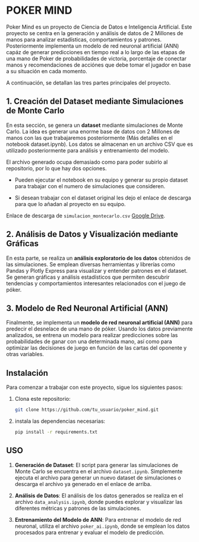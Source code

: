 # POKER MIND

Poker Mind es un proyecto de Ciencia de Datos e Inteligencia Artificial.
Este proyecto se centra en la generación y análisis de datos de 2 Millones de manos para analizar estadísticas, comportamientos y patrones. Posteriormente implementa un modelo de red neuronal artificial (ANN) capáz de generar predicciones en tiempo real a lo largo de las etapas de una mano de Poker de probabilidades de victoria, porcentaje de conectar manos y recomendaciones de acciónes que debe tomar el jugador en base a su situación en cada momento.

A continuación, se detallan las tres partes principales del proyecto.

## 1. Creación del Dataset mediante Simulaciones de Monte Carlo

En esta sección, se genera un **dataset** mediante simulaciones de Monte Carlo. La idea es generar una enorme base de datos con 2 Millones de manos con las que trabajaremos posteriormente (Más detalles en el notebook dataset.ipynb). Los datos se almacenan en un archivo CSV que es utilizado posteriormente para análisis y entrenamiento del modelo.

El archivo generado ocupa demasiado como para poder subirlo al repositorio, por lo que hay dos opciones.

- Pueden ejecutar el notebook en su equipo y generar su propio dataset para trabajar con el numero de simulaciones que consideren.

- Si desean trabajar con el dataset original les dejo el enlace de descarga para que lo añadan al proyecto en su equipo.

Enlace de descarga de `simulacion_montecarlo.csv` [Google Drive](https://drive.google.com/file/d/1w0AvoduuTIo-RGb4bNtqu1VnjzA7oNXE/view?usp=drive_link).

## 2. Análisis de Datos y Visualización mediante Gráficas

En esta parte, se realiza un **análisis exploratorio de los datos** obtenidos de las simulaciones. Se emplean diversas herramientas y librerías como Pandas y Plotly Express para visualizar y entender patrones en el dataset. Se generan gráficas y análisis estadísticos que permiten descubrir tendencias y comportamientos interesantes relacionados con el juego de póker.

## 3. Modelo de Red Neuronal Artificial (ANN)

Finalmente, se implementa un **modelo de red neuronal artificial (ANN)** para predecir el desnelace de una mano de póker. Usando los datos previamente analizados, se entrena un modelo para realizar predicciones sobre las probabilidades de ganar con una determinada mano, así como para optimizar las decisiones de juego en función de las cartas del oponente y otras variables.

## Instalación

Para comenzar a trabajar con este proyecto, sigue los siguientes pasos:

1. Clona este repositorio:

   ```bash
   git clone https://github.com/tu_usuario/poker_mind.git
   ```

2. instala las dependencias necesarias:
   ```bash
   pip install -r requirements.txt
   ```

## USO

1. **Generación de Dataset**: El script para generar las simulaciones de Monte Carlo se encuentra en el archivo `dataset.ipynb`. Simplemente ejecuta el archivo para generar un nuevo dataset de simulaciones o descarga el archivo ya generado en el enlace de arriba.

2. **Análisis de Datos**: El análisis de los datos generados se realiza en el archivo `data_analysis.ipynb`, donde puedes explorar y visualizar las diferentes métricas y patrones de las simulaciones.

3. **Entrenamiento del Modelo de ANN**: Para entrenar el modelo de red neuronal, utiliza el archivo `poker_ai.ipynb`, donde se emplean los datos procesados para entrenar y evaluar el modelo de predicción.
